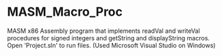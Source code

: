 # MASM_Macro_Proc
MASM x86 Assembly program that implements readVal and writeVal procedures for signed integers and getString and displayString macros.
Open 'Project.sln' to run files. 
(Used Microsoft Visual Studio on Windows)
